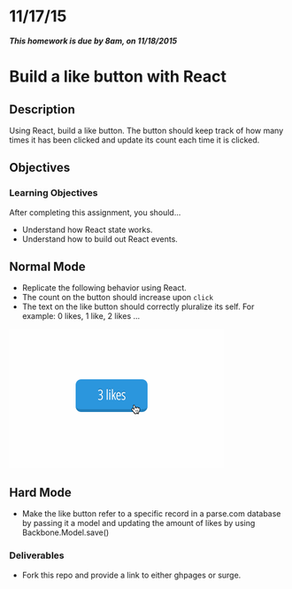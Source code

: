 # 11/17/15

___This homework is due by 8am, on 11/18/2015___

# Build a like button with React

## Description
Using React, build a like button. The button should keep track of how many times it has been clicked and update its count each time it is clicked.

## Objectives

### Learning Objectives

After completing this assignment, you should...

* Understand how React state works.
* Understand how to build out React events.

## Normal Mode
* Replicate the following behavior using React.
* The count on the button should increase upon `click`
* The text on the like button should correctly pluralize its self. For example: 0 likes, 1 like, 2 likes ...

![Example](assets/likes.gif)

## Hard Mode
* Make the like button refer to a specific record in a parse.com database by passing it a model and updating the amount of likes by using Backbone.Model.save() 

### Deliverables

- Fork this repo and provide a link to either ghpages or surge.